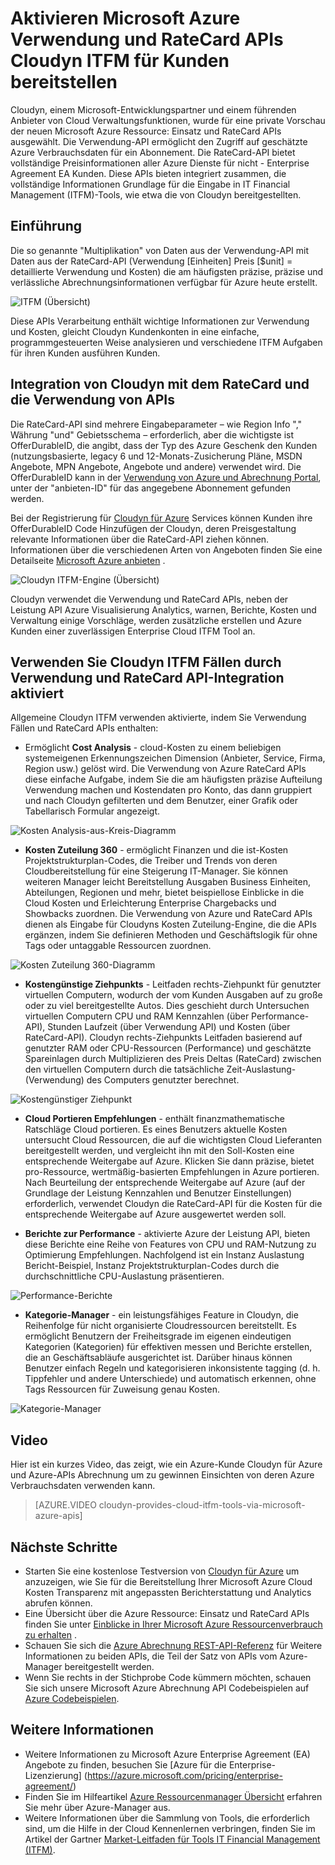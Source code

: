 <properties
   pageTitle="Microsoft Azure Verwendung und RateCard APIs aktivieren Cloudyn ITFM für Kunden bereitstellen | Microsoft Azure"
   description="Stellt eine eindeutige Perspektive aus Microsoft Azure Abrechnung Partner Cloudyn, deren Erfahrung Integration der Abrechnung Azure-APIs in deren Produkt.  Dies ist für Kunden mit Azure und Cloudyn, die mit/ausprobieren von Cloudyn für Azure Services interessiert sind besonders hilfreich."
   services=""
   documentationCenter=""
   authors="BryanLa"
   manager="mbaldwin"
   editor=""
   tags="billing"/>

<tags
   ms.service="billing"
   ms.devlang="na"
   ms.topic="article"
   ms.tgt_pltfrm="na"
   ms.workload="billing"
   ms.date="08/16/2016"
   ms.author="mobandyo;bryanla"/>

# <a name="microsoft-azure-usage-and-ratecard-apis-enable-cloudyn-to-provide-itfm-for-customers"></a>Aktivieren Microsoft Azure Verwendung und RateCard APIs Cloudyn ITFM für Kunden bereitstellen

Cloudyn, einem Microsoft-Entwicklungspartner und einem führenden Anbieter von Cloud Verwaltungsfunktionen, wurde für eine private Vorschau der neuen Microsoft Azure Ressource: Einsatz und RateCard APIs ausgewählt.  Die Verwendung-API ermöglicht den Zugriff auf geschätzte Azure Verbrauchsdaten für ein Abonnement. Die RateCard-API bietet vollständige Preisinformationen aller Azure Dienste für nicht - Enterprise Agreement EA Kunden. Diese APIs bieten integriert zusammen, die vollständige Informationen Grundlage für die Eingabe in IT Financial Management (ITFM)-Tools, wie etwa die von Cloudyn bereitgestellten.

## <a name="introduction"></a>Einführung

Die so genannte "Multiplikation" von Daten aus der Verwendung-API mit Daten aus der RateCard-API (Verwendung [Einheiten] Preis [$unit] = detaillierte Verwendung und Kosten) die am häufigsten präzise, präzise und verlässliche Abrechnungsinformationen verfügbar für Azure heute erstellt.

![ITFM (Übersicht)][1]

Diese APIs Verarbeitung enthält wichtige Informationen zur Verwendung und Kosten, gleicht Cloudyn Kundenkonten in eine einfache, programmgesteuerten Weise analysieren und verschiedene ITFM Aufgaben für ihren Kunden ausführen Kunden.

## <a name="integrating-cloudyn-with-the-ratecard-and-usage-apis"></a>Integration von Cloudyn mit dem RateCard und die Verwendung von APIs
Die RateCard-API sind mehrere Eingabeparameter – wie Region Info "," Währung "und" Gebietsschema – erforderlich, aber die wichtigste ist OfferDurableID, die angibt, dass der Typ des Azure Geschenk den Kunden (nutzungsbasierte, legacy 6 und 12-Monats-Zusicherung Pläne, MSDN Angebote, MPN Angebote, Angebote und andere) verwendet wird. Die OfferDurableID kann in der [Verwendung von Azure und Abrechnung Portal](https://account.windowsazure.com/Subscriptions), unter der "anbieten-ID" für das angegebene Abonnement gefunden werden.

Bei der Registrierung für [Cloudyn für Azure](https://www.cloudyn.com/microsoft-azure/) Services können Kunden ihre OfferDurableID Code Hinzufügen der Cloudyn, deren Preisgestaltung relevante Informationen über die RateCard-API ziehen können.  Informationen über die verschiedenen Arten von Angeboten finden Sie eine Detailseite [Microsoft Azure anbieten](https://azure.microsoft.com/support/legal/offer-details/) .

![Cloudyn ITFM-Engine (Übersicht)][2]

Cloudyn verwendet die Verwendung und RateCard APIs, neben der Leistung API Azure Visualisierung Analytics, warnen, Berichte, Kosten und Verwaltung einige Vorschläge, werden zusätzliche erstellen und Azure Kunden einer zuverlässigen Enterprise Cloud ITFM Tool an.

## <a name="cloudyn-itfm-use-cases-enabled-by-usage-and-ratecard-api-integration"></a>Verwenden Sie Cloudyn ITFM Fällen durch Verwendung und RateCard API-Integration aktiviert
Allgemeine Cloudyn ITFM verwenden aktivierte, indem Sie Verwendung Fällen und RateCard APIs enthalten:

+ Ermöglicht **Cost Analysis** - cloud-Kosten zu einem beliebigen systemeigenen Erkennungszeichen Dimension (Anbieter, Service, Firma, Region usw.) gelöst wird. Die Verwendung von Azure RateCard APIs diese einfache Aufgabe, indem Sie die am häufigsten präzise Aufteilung Verwendung machen und Kostendaten pro Konto, das dann gruppiert und nach Cloudyn gefilterten und dem Benutzer, einer Grafik oder Tabellarisch Formular angezeigt.

![Kosten Analysis-aus-Kreis-Diagramm][3]

+ **Kosten Zuteilung 360** - ermöglicht Finanzen und die ist-Kosten Projektstrukturplan-Codes, die Treiber und Trends von deren Cloudbereitstellung für eine Steigerung IT-Manager. Sie können weiteren Manager leicht Bereitstellung Ausgaben Business Einheiten, Abteilungen, Regionen und mehr, bietet beispiellose Einblicke in die Cloud Kosten und Erleichterung Enterprise Chargebacks und Showbacks zuordnen. Die Verwendung von Azure und RateCard APIs dienen als Eingabe für Cloudyns Kosten Zuteilung-Engine, die die APIs ergänzen, indem Sie definieren Methoden und Geschäftslogik für ohne Tags oder untaggable Ressourcen zuordnen.

![Kosten Zuteilung 360-Diagramm][4]

+ **Kostengünstige Ziehpunkts** - Leitfaden rechts-Ziehpunkt für genutzter virtuellen Computern, wodurch der vom Kunden Ausgaben auf zu große oder zu viel bereitgestellte Autos. Dies geschieht durch Untersuchen virtuellen Computern CPU und RAM Kennzahlen (über Performance-API), Stunden Laufzeit (über Verwendung API) und Kosten (über RateCard-API). Cloudyn rechts-Ziehpunkts Leitfaden basierend auf genutzter RAM oder CPU-Ressourcen (Performance) und geschätzte Spareinlagen durch Multiplizieren des Preis Deltas (RateCard) zwischen den virtuellen Computern durch die tatsächliche Zeit-Auslastung-(Verwendung) des Computers genutzter berechnet.

![Kostengünstiger Ziehpunkt][5]

+ **Cloud Portieren Empfehlungen** - enthält finanzmathematische Ratschläge Cloud portieren. Es eines Benutzers aktuelle Kosten untersucht Cloud Ressourcen, die auf die wichtigsten Cloud Lieferanten bereitgestellt werden, und vergleicht ihn mit den Soll-Kosten eine entsprechende Weitergabe auf Azure. Klicken Sie dann präzise, bietet pro-Ressource, wertmäßig-basierten Empfehlungen in Azure portieren. Nach Beurteilung der entsprechende Weitergabe auf Azure (auf der Grundlage der Leistung Kennzahlen und Benutzer Einstellungen) erforderlich, verwendet Cloudyn die RateCard-API für die Kosten für die entsprechende Weitergabe auf Azure ausgewertet werden soll.

+ **Berichte zur Performance** - aktivierte Azure der Leistung API, bieten diese Berichte eine Reihe von Features von CPU und RAM-Nutzung zu Optimierung Empfehlungen. Nachfolgend ist ein Instanz Auslastung Bericht-Beispiel, Instanz Projektstrukturplan-Codes durch die durchschnittliche CPU-Auslastung präsentieren.

![Performance-Berichte][6]

+ **Kategorie-Manager** - ein leistungsfähiges Feature in Cloudyn, die Reihenfolge für nicht organisierte Cloudressourcen bereitstellt. Es ermöglicht Benutzern der Freiheitsgrade im eigenen eindeutigen Kategorien (Kategorien) für effektiven messen und Berichte erstellen, die an Geschäftsabläufe ausgerichtet ist. Darüber hinaus können Benutzer einfach Regeln und kategorisieren inkonsistente tagging (d. h. Tippfehler und andere Unterschiede) und automatisch erkennen, ohne Tags Ressourcen für Zuweisung genau Kosten.

![Kategorie-Manager][7]

## <a name="video"></a>Video

Hier ist ein kurzes Video, das zeigt, wie ein Azure-Kunde Cloudyn für Azure und Azure-APIs Abrechnung um zu gewinnen Einsichten von deren Azure Verbrauchsdaten verwenden kann.

> [AZURE.VIDEO cloudyn-provides-cloud-itfm-tools-via-microsoft-azure-apis]


## <a name="next-steps"></a>Nächste Schritte

+ Starten Sie eine kostenlose Testversion von [Cloudyn für Azure](https://www.cloudyn.com/microsoft-azure/) um anzuzeigen, wie Sie für die Bereitstellung Ihrer Microsoft Azure Cloud Kosten Transparenz mit angepassten Berichterstattung und Analytics abrufen können.
+ Eine Übersicht über die Azure Ressource: Einsatz und RateCard APIs finden Sie unter [Einblicke in Ihrer Microsoft Azure Ressourcenverbrauch zu erhalten](billing-usage-rate-card-overview.md) .
+ Schauen Sie sich die [Azure Abrechnung REST-API-Referenz](https://msdn.microsoft.com/library/azure/1ea5b323-54bb-423d-916f-190de96c6a3c) für Weitere Informationen zu beiden APIs, die Teil der Satz von APIs vom Azure-Manager bereitgestellt werden.
+ Wenn Sie rechts in der Stichprobe Code kümmern möchten, schauen Sie sich unsere Microsoft Azure Abrechnung API Codebeispielen auf [Azure Codebeispielen](https://azure.microsoft.com/documentation/samples/?term=billing).

## <a name="learn-more"></a>Weitere Informationen
+ Weitere Informationen zu Microsoft Azure Enterprise Agreement (EA) Angebote zu finden, besuchen Sie [Azure für die Enterprise-Lizenzierung] (https://azure.microsoft.com/pricing/enterprise-agreement/)
+ Finden Sie im Hilfeartikel [Azure Ressourcenmanager Übersicht](azure-resource-manager/resource-group-overview.md) erfahren Sie mehr über Azure-Manager aus.
+ Weitere Informationen über die Sammlung von Tools, die erforderlich sind, um die Hilfe in der Cloud Kennenlernen verbringen, finden Sie im Artikel der Gartner [Market-Leitfaden für Tools IT Financial Management (ITFM)](http://www.gartner.com/technology/reprints.do?id=1-212F7AL&ct=140909&st=sb).

<!--Image references-->
[1]: ./media/billing-usage-rate-card-partner-solution-cloudyn/Cloudyn-ITFM-Overview.png
[2]: ./media/billing-usage-rate-card-partner-solution-cloudyn/Cloudyn-ITFM-Engine-Overview.png
[3]: ./media/billing-usage-rate-card-partner-solution-cloudyn/Cloudyn-Cost-Analysis-Pie-Chart.png
[4]: ./media/billing-usage-rate-card-partner-solution-cloudyn/Cloudyn-Cost-Allocation-360-Chart.png
[5]: ./media/billing-usage-rate-card-partner-solution-cloudyn/Cloudyn-Cost-Effective-Sizing.png
[6]: ./media/billing-usage-rate-card-partner-solution-cloudyn/Cloudyn-Performance-Reports.png
[7]: ./media/billing-usage-rate-card-partner-solution-cloudyn/Cloudyn-Category-Manager.png
